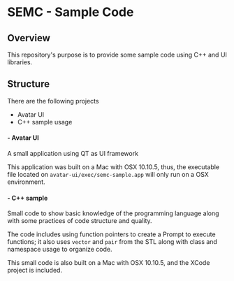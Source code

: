 # SEMC - Sample Code

## Overview
This repository's purpose is to provide some sample code using C++ and UI libraries.

## Structure
There are the following projects

* Avatar UI
* C++ sample usage

#### - Avatar UI
A small application using QT as UI framework

This application was built on a Mac with OSX 10.10.5, thus, the executable file located on `avatar-ui/exec/semc-sample.app` will only run on a OSX environment.

#### - C++ sample
Small code to show basic knowledge of the programming language along with some practices of code structure and quality.

The code includes using function pointers to create a Prompt to execute functions; it also uses `vector` and `pair` from the STL along with class and namespace usage to organize code.

This small code is also built on a Mac with OSX 10.10.5, and the XCode project is included.